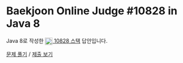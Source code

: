 # Baekjoon Online Judge #10828 in Java 8
Java 8로 작성한 [<img src="https://static.solved.ac/tier_small/7.svg" height="20" align="center">
10828 스택](https://www.acmicpc.net/problem/4153) 답안입니다.

[문제 풀기](https://www.acmicpc.net/problem/10828) /
[제출 보기](https://www.acmicpc.net/source/86443412)
